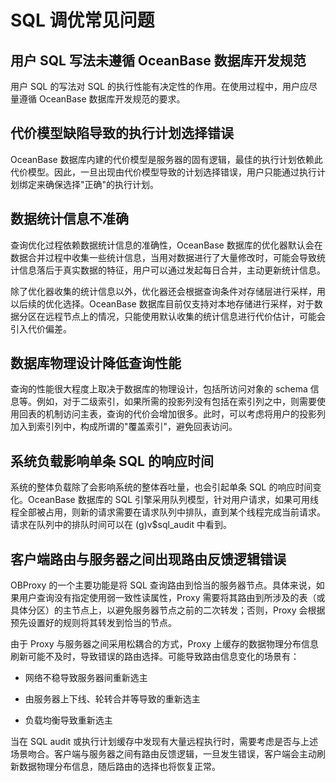SQL 调优常见问题 
===============================



用户 SQL 写法未遵循 OceanBase 数据库开发规范 
---------------------------------------------------

用户 SQL 的写法对 SQL 的执行性能有决定性的作用。在使用过程中，用户应尽量遵循 OceanBase 数据库开发规范的要求。

代价模型缺陷导致的执行计划选择错误 
--------------------------------------

OceanBase 数据库内建的代价模型是服务器的固有逻辑，最佳的执行计划依赖此代价模型。因此，一旦出现由代价模型导致的计划选择错误，用户只能通过执行计划绑定来确保选择"正确"的执行计划。

数据统计信息不准确 
------------------------------

查询优化过程依赖数据统计信息的准确性，OceanBase 数据库的优化器默认会在数据合并过程中收集一些统计信息，当用对数据进行了大量修改时，可能会导致统计信息落后于真实数据的特征，用户可以通过发起每日合并，主动更新统计信息。

除了优化器收集的统计信息以外，优化器还会根据查询条件对存储层进行采样，用以后续的优化选择。OceanBase 数据库目前仅支持对本地存储进行采样，对于数据分区在远程节点上的情况，只能使用默认收集的统计信息进行代价估计，可能会引入代价偏差。

数据库物理设计降低查询性能 
----------------------------------

查询的性能很大程度上取决于数据库的物理设计，包括所访问对象的 schema 信息等。例如，对于二级索引，如果所需的投影列没有包括在索引列之中，则需要使用回表的机制访问主表，查询的代价会增加很多。此时，可以考虑将用户的投影列加入到索引列中，构成所谓的"覆盖索引"，避免回表访问。

系统负载影响单条 SQL 的响应时间 
---------------------------------------

系统的整体负载除了会影响系统的整体吞吐量，也会引起单条 SQL 的响应时间变化。OceanBase 数据库的 SQL 引擎采用队列模型，针对用户请求，如果可用线程全部被占用，则新的请求需要在请求队列中排队，直到某个线程完成当前请求。请求在队列中的排队时间可以在 (g)v$sql_audit 中看到。

客户端路由与服务器之间出现路由反馈逻辑错误 
------------------------------------------

OBProxy 的一个主要功能是将 SQL 查询路由到恰当的服务器节点。具体来说，如果用户查询没有指定使用弱一致性读属性，Proxy 需要将其路由到所涉及的表（或具体分区）的主节点上，以避免服务器节点之前的二次转发；否则，Proxy 会根据预先设置好的规则将其转发到恰当的节点。

由于 Proxy 与服务器之间采用松耦合的方式，Proxy 上缓存的数据物理分布信息刷新可能不及时，导致错误的路由选择。可能导致路由信息变化的场景有：

* 网络不稳导致服务器间重新选主

  

* 由服务器上下线、轮转合并等导致的重新选主

  

* 负载均衡导致重新选主

  




当在 SQL audit 或执行计划缓存中发现有大量远程执行时，需要考虑是否与上述场景吻合。客户端与服务器之间有路由反馈逻辑，一旦发生错误，客户端会主动刷新数据物理分布信息，随后路由的选择也将恢复正常。

